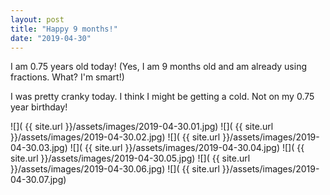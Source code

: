 ```yaml
---
layout: post
title: "Happy 9 months!"
date: "2019-04-30"
---
```


I am 0.75 years old today! (Yes, I am 9 months old and am already using fractions. What? I'm smart!)

I was pretty cranky today. I think I might be getting a cold. Not on my 0.75 year birthday!

<span class="gallery">
  ![]( {{ site.url }}/assets/images/2019-04-30.01.jpg)
  ![]( {{ site.url }}/assets/images/2019-04-30.02.jpg)
  ![]( {{ site.url }}/assets/images/2019-04-30.03.jpg)
  ![]( {{ site.url }}/assets/images/2019-04-30.04.jpg)
  ![]( {{ site.url }}/assets/images/2019-04-30.05.jpg)
  ![]( {{ site.url }}/assets/images/2019-04-30.06.jpg)
  ![]( {{ site.url }}/assets/images/2019-04-30.07.jpg)
</span>
